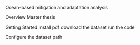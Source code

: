Ocean-based mitigation and adaptation analysis

Overview
Master thesis

Getting Started
install pdf
download the dataset
run the code

Configure the dataset path
